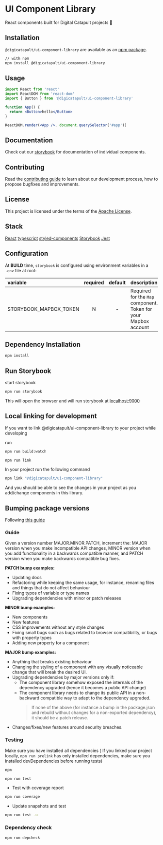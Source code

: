 # UI Component Library

React components built for Digital Catapult projects 🧠

## Installation

`@digicatapult/ui-component-library` are available as an [npm package](https://www.npmjs.com/package/@digicatapult/ui-component-library).

```sh
// with npm
npm install @digicatapult/ui-component-library
```

## Usage

```jsx
import React from 'react'
import ReactDOM from 'react-dom'
import { Button } from '@digicatapult/ui-component-library'

function App() {
  return <Button>hello</Button>
}

ReactDOM.render(<App />, document.querySelector('#app'))
```

## Documentation

Check out our [storybook](https://digicat-components.netlify.app/) for documentation of individual components.

## Contributing

Read the [contributing guide](/CONTRIBUTING.md) to learn about our development process, how to propose bugfixes and improvements.

## License

This project is licensed under the terms of the
[Apache License](/LICENSE).

## Stack

[React](https://reactjs.org/)
[typescript](https://www.typescriptlang.org/)
[styled-components](https://styled-components.com/)
[Storybook](https://storybook.js.org/)
[Jest](https://jestjs.io/)

## Configuration

At **BUILD** time, `storybook` is configured using environment variables in a `.env` file at root:

| variable               | required | default | description                                                     |
| :--------------------- | :------: | :-----: | :-------------------------------------------------------------- |
| STORYBOOK_MAPBOX_TOKEN |    N     |    -    | Required for the `Map` component. Token for your Mapbox account |

## Dependency Installation

```bash
npm install
```

## Run Storybook

start storybook

```bash
npm run storybook
```

This will open the browser and will run storybook at [localhost:9000](http://localhost:9000/)

## Local linking for development

If you want to link @digicatapult/ui-component-library to your project while developing

run

```bash
npm run build:watch
```

```bash
npm run link
```

In your project run the following command

```bash
npm link "@digicatapult/ui-component-library"
```

And you should be able to see the changes in your project as you add/change components in this library.

## Bumping package versions

Following [this guide](https://docs.npmjs.com/about-semantic-versioning#incrementing-semantic-versions-in-published-packages)

### Guide

Given a version number MAJOR.MINOR.PATCH, increment the:
MAJOR version when you make incompatible API changes,
MINOR version when you add functionality in a backwards compatible manner, and
PATCH version when you make backwards compatible bug fixes.

**PATCH bump examples:**

- Updating docs
- Refactoring while keeping the same usage, for instance, renaming files and things that do not affect behaviour
- Fixing typos of variable or type names
- Upgrading dependencies with minor or patch releases

**MINOR bump examples:**

- New components
- New features
- CSS improvements without any style changes
- Fixing small bugs such as bugs related to browser compatibility, or bugs with property types
- Adding new property for a component

**MAJOR bump examples:**

- Anything that breaks existing behaviour
- Changing the styling of a component with any visually noticeable change that will break the desired UI.
- Upgrading dependencies by major versions only if:
  - The component library somehow exposed the internals of the dependency upgraded (hence it becomes a public API change)
  - The component library needs to change its public API in a non-backward compatible way to adapt to the dependency upgraded.
    > If none of the above (for instance a bump in the package.json and rebuild without changes for a non-exported dependency), it should be a patch release.
- Changes/fixes/new features around security breaches.

### Testing

Make sure you have installed all dependencies ( If you linked your project locally, `npm run prelink` has only installed dependencies, make sure you installed devDependencies before running tests)

```bash
npm
```

```bash
npm run test
```

- Test with coverage report

```bash
npm run coverage
```

- Update snapshots and test

```bash
npm run test -u
```

### Dependency check

```bash
npm run depcheck
```
